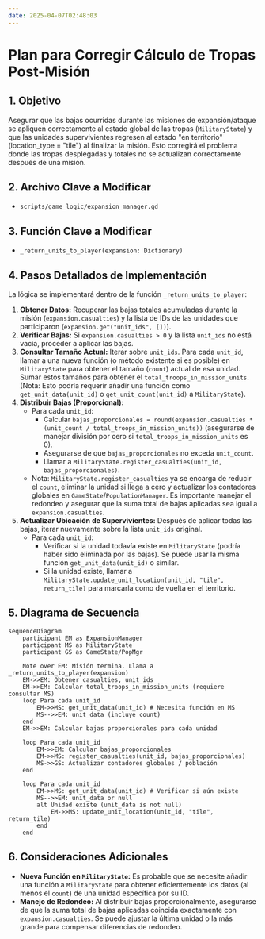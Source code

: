 ```yaml
---
date: 2025-04-07T02:48:03
---
```

# Plan para Corregir Cálculo de Tropas Post-Misión

## 1. Objetivo

Asegurar que las bajas ocurridas durante las misiones de expansión/ataque se apliquen correctamente al estado global de las tropas (`MilitaryState`) y que las unidades supervivientes regresen al estado "en territorio" (location_type = "tile") al finalizar la misión. Esto corregirá el problema donde las tropas desplegadas y totales no se actualizan correctamente después de una misión.

## 2. Archivo Clave a Modificar

- `scripts/game_logic/expansion_manager.gd`

## 3. Función Clave a Modificar

- `_return_units_to_player(expansion: Dictionary)`

## 4. Pasos Detallados de Implementación

La lógica se implementará dentro de la función `_return_units_to_player`:

1.  **Obtener Datos:** Recuperar las bajas totales acumuladas durante la misión (`expansion.casualties`) y la lista de IDs de las unidades que participaron (`expansion.get("unit_ids", [])`).
2.  **Verificar Bajas:** Si `expansion.casualties > 0` y la lista `unit_ids` no está vacía, proceder a aplicar las bajas.
3.  **Consultar Tamaño Actual:** Iterar sobre `unit_ids`. Para cada `unit_id`, llamar a una nueva función (o método existente si es posible) en `MilitaryState` para obtener el tamaño (`count`) actual de esa unidad. Sumar estos tamaños para obtener el `total_troops_in_mission_units`. (Nota: Esto podría requerir añadir una función como `get_unit_data(unit_id)` o `get_unit_count(unit_id)` a `MilitaryState`).
4.  **Distribuir Bajas (Proporcional):**
    *   Para cada `unit_id`:
        *   Calcular `bajas_proporcionales = round(expansion.casualties * (unit_count / total_troops_in_mission_units))` (asegurarse de manejar división por cero si `total_troops_in_mission_units` es 0).
        *   Asegurarse de que `bajas_proporcionales` no exceda `unit_count`.
        *   Llamar a `MilitaryState.register_casualties(unit_id, bajas_proporcionales)`.
    *   Nota: `MilitaryState.register_casualties` ya se encarga de reducir el `count`, eliminar la unidad si llega a cero y actualizar los contadores globales en `GameState`/`PopulationManager`. Es importante manejar el redondeo y asegurar que la suma total de bajas aplicadas sea igual a `expansion.casualties`.
5.  **Actualizar Ubicación de Supervivientes:** Después de aplicar todas las bajas, iterar nuevamente sobre la lista `unit_ids` original.
    *   Para cada `unit_id`:
        *   Verificar si la unidad todavía existe en `MilitaryState` (podría haber sido eliminada por las bajas). Se puede usar la misma función `get_unit_data(unit_id)` o similar.
        *   Si la unidad existe, llamar a `MilitaryState.update_unit_location(unit_id, "tile", return_tile)` para marcarla como de vuelta en el territorio.

## 5. Diagrama de Secuencia

```mermaid
sequenceDiagram
    participant EM as ExpansionManager
    participant MS as MilitaryState
    participant GS as GameState/PopMgr

    Note over EM: Misión termina. Llama a _return_units_to_player(expansion)
    EM->>EM: Obtener casualties, unit_ids
    EM->>EM: Calcular total_troops_in_mission_units (requiere consultar MS)
    loop Para cada unit_id
        EM->>MS: get_unit_data(unit_id) # Necesita función en MS
        MS-->>EM: unit_data (incluye count)
    end
    EM->>EM: Calcular bajas proporcionales para cada unidad

    loop Para cada unit_id
        EM->>EM: Calcular bajas_proporcionales
        EM->>MS: register_casualties(unit_id, bajas_proporcionales)
        MS->>GS: Actualizar contadores globales / población
    end

    loop Para cada unit_id
        EM->>MS: get_unit_data(unit_id) # Verificar si aún existe
        MS-->>EM: unit_data or null
        alt Unidad existe (unit_data is not null)
            EM->>MS: update_unit_location(unit_id, "tile", return_tile)
        end
    end
```

## 6. Consideraciones Adicionales

- **Nueva Función en `MilitaryState`:** Es probable que se necesite añadir una función a `MilitaryState` para obtener eficientemente los datos (al menos el `count`) de una unidad específica por su ID.
- **Manejo de Redondeo:** Al distribuir bajas proporcionalmente, asegurarse de que la suma total de bajas aplicadas coincida exactamente con `expansion.casualties`. Se puede ajustar la última unidad o la más grande para compensar diferencias de redondeo.